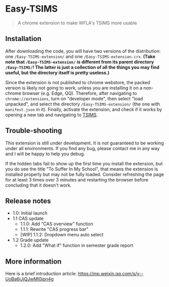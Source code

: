 # Easy-TSIMS
> A chrome extension to make WFLA's TSIMS more usable

## Installation
After downloading the code, you will have two versions of the distribution: one `/Easy-TSIMS-extension/` and one `/Easy-TSIMS-extension.crx`. **(Take note that `/Easy-TSIMS-extension/` is different from its parent directory `/Easy-TSIMS/`! The latter is just a collection of all the things you may find useful, but the directory itself is pretty useless.)**

Since the extension is not published to chrome webstore, the packed version is likely not going to work, unless you are installing it on a non-chrome browser (e.g. Edge, QQ). Therefore, after navigating to `chrome://extensions`, turn on "developer mode", then select "load unpacked", and select the directory `/Easy-TSIMS-extension/` (the one with `manifest.json` in it). Finally, activate the extension, and check if it works by opening a new tab and navigating to [TSIMS](http://101.230.1.163).

## Trouble-shooting
This extension is still under development. It is *not* guaranteed to be working under all environments. If you find any bug, please contact me in any way and I will be happy to help you debug.

If the hidden tabs fail to show up the first time you install the extension, but you do see the title "To Suffer In My School", that means the extension is installed properly but may not be fully loaded. Consider refreshing the page for at least 3 times over 3 minutes and restarting the browser before concluding that it doesn't work.

## Release notes
- 1.0: Initial launch
- 1.1 CAS update
  - 1.1.0: Add "CAS overview" function
  - 1.1.1: Rewrite "CAS progress bar"
  - [WIP] 1.1.2: Dropdown menu auto select
- 1.2 Grade update
  - 1.2.0: Add "What if" function in semester grade report

## More information
Here is a brief introduction article: https://mp.weixin.qq.com/s/y--UoBa6jJjQJwMl0jpn4g
